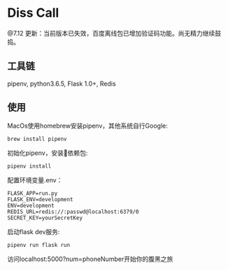 # Diss Call

@7.12 更新：当前版本已失效，百度离线包已增加验证码功能。尚无精力继续鼓捣。

## 工具链

pipenv, python3.6.5, Flask 1.0+, Redis

## 使用

MacOs使用homebrew安装pipenv，其他系统自行Google:

`brew install pipenv`

初始化pipenv，安装依赖包:

`pipenv install`

配置环境变量.env：

``` shell
FLASK_APP=run.py
FLASK_ENV=development
ENV=development
REDIS_URL=redis://:passwd@localhost:6379/0
SECRET_KEY=yourSecretKey
```

启动flask dev服务:

`pipenv run flask run`

访问localhost:5000?num=phoneNumber开始你的腹黑之旅
